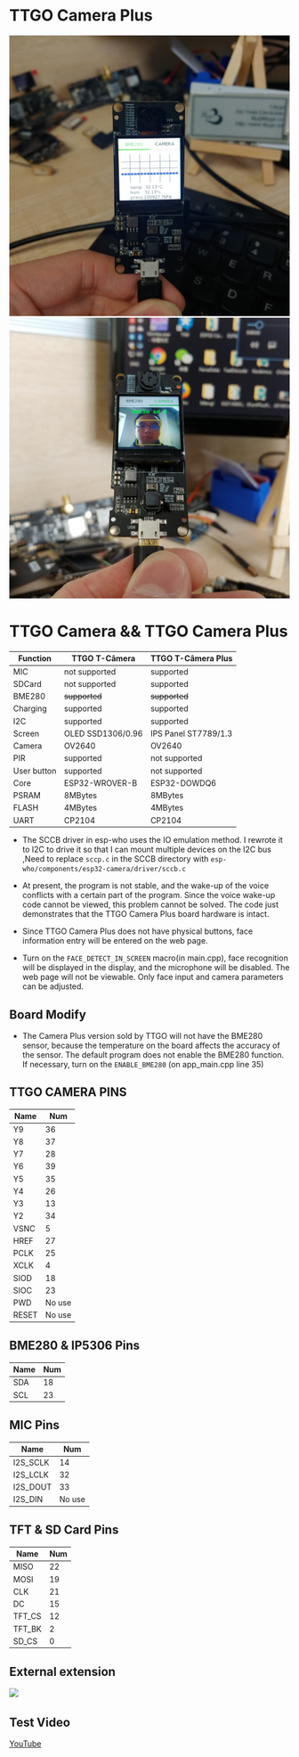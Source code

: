 # TTGO Camera Plus

![](images/1.jpg)
![](images/2.jpg)

# TTGO Camera && TTGO Camera Plus

| Function    | TTGO T-Câmera     | TTGO T-Câmera Plus   |
| ----------- | ----------------- | -------------------- |
| MIC         | not supported     | supported            |
| SDCard      | not supported     | supported            |
| BME280      | ~~supported~~     | ~~supported~~        |
| Charging    | supported         | supported            |
| I2C         | supported         | supported            |
| Screen      | OLED SSD1306/0.96 | IPS Panel ST7789/1.3 |
| Camera      | OV2640            | OV2640               |
| PIR         | supported         | not supported        |
| User button | supported         | not supported        |
| Core        | ESP32-WROVER-B    | ESP32-DOWDQ6         |
| PSRAM       | 8MBytes           | 8MBytes              |
| FLASH       | 4MBytes           | 4MBytes              |
| UART        | CP2104            | CP2104               |



- The SCCB driver in esp-who uses the IO emulation method. I rewrote it to I2C to drive it so that I can mount multiple devices on the I2C bus ,Need to replace `sccp.c` in the SCCB directory with `esp-who/components/esp32-camera/driver/sccb.c`

- At present, the program is not stable, and the wake-up of the voice conflicts with a certain part of the program. Since the voice wake-up code cannot be viewed, this problem cannot be solved. The code just demonstrates that the TTGO Camera Plus board hardware is intact.

- Since TTGO Camera Plus does not have physical buttons, face information entry will be entered on the web page.

- Turn on the `FACE_DETECT_IN_SCREEN` macro(in main.cpp), face recognition will be displayed in the display, and the microphone will be disabled. The web page will not be viewable. Only face input and camera parameters can be adjusted.

## Board Modify
- The Camera Plus version sold by TTGO will not have the BME280 sensor, because the temperature on the board affects the accuracy of the sensor. The default program does not enable the BME280 function. If necessary, turn on the `ENABLE_BME280` (on app_main.cpp line 35)

## TTGO CAMERA PINS
| Name  | Num    |
| ----- | ------ |
| Y9    | 36     |
| Y8    | 37     |
| Y7    | 28     |
| Y6    | 39     |
| Y5    | 35     |
| Y4    | 26     |
| Y3    | 13     |
| Y2    | 34     |
| VSNC  | 5      |
| HREF  | 27     |
| PCLK  | 25     |
| XCLK  | 4      |
| SIOD  | 18     |
| SIOC  | 23     |
| PWD   | No use |
| RESET | No use |

## BME280  & IP5306 Pins
| Name | Num |
| ---- | --- |
| SDA  | 18  |
| SCL  | 23  |

## MIC  Pins
| Name     | Num    |
| -------- | ------ |
| I2S_SCLK | 14     |
| I2S_LCLK | 32     |
| I2S_DOUT | 33     |
| I2S_DIN  | No use |

## TFT & SD Card Pins
| Name   | Num |
| ------ | --- |
| MISO   | 22  |
| MOSI   | 19  |
| CLK    | 21  |
| DC     | 15  |
| TFT_CS | 12  |
| TFT_BK | 2   |
| SD_CS  | 0   |

## External extension
![](images/3.gif)
## Test Video
[YouTube](https://youtu.be/vVHurYwPiqI)